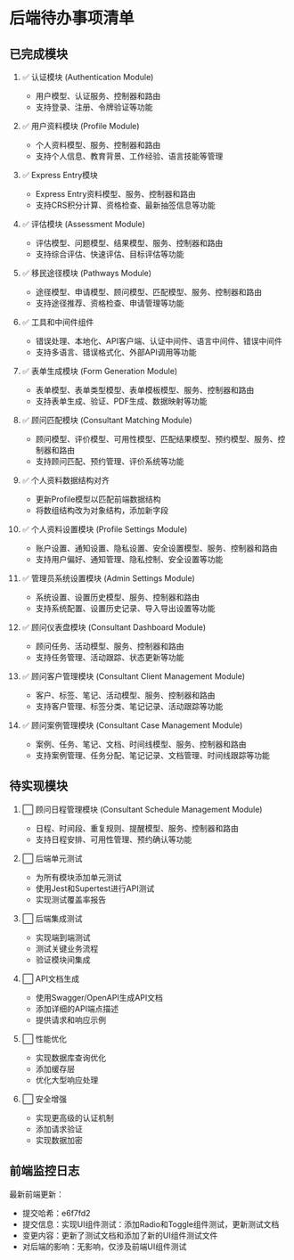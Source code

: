 # 后端待办事项清单

## 已完成模块

1. ✅ 认证模块 (Authentication Module)
   - 用户模型、认证服务、控制器和路由
   - 支持登录、注册、令牌验证等功能

2. ✅ 用户资料模块 (Profile Module)
   - 个人资料模型、服务、控制器和路由
   - 支持个人信息、教育背景、工作经验、语言技能等管理

3. ✅ Express Entry模块
   - Express Entry资料模型、服务、控制器和路由
   - 支持CRS积分计算、资格检查、最新抽签信息等功能

4. ✅ 评估模块 (Assessment Module)
   - 评估模型、问题模型、结果模型、服务、控制器和路由
   - 支持综合评估、快速评估、目标评估等功能

5. ✅ 移民途径模块 (Pathways Module)
   - 途径模型、申请模型、顾问模型、匹配模型、服务、控制器和路由
   - 支持途径推荐、资格检查、申请管理等功能

6. ✅ 工具和中间件组件
   - 错误处理、本地化、API客户端、认证中间件、语言中间件、错误中间件
   - 支持多语言、错误格式化、外部API调用等功能

7. ✅ 表单生成模块 (Form Generation Module)
   - 表单模型、表单类型模型、表单模板模型、服务、控制器和路由
   - 支持表单生成、验证、PDF生成、数据映射等功能

8. ✅ 顾问匹配模块 (Consultant Matching Module)
   - 顾问模型、评价模型、可用性模型、匹配结果模型、预约模型、服务、控制器和路由
   - 支持顾问匹配、预约管理、评价系统等功能

9. ✅ 个人资料数据结构对齐
   - 更新Profile模型以匹配前端数据结构
   - 将数组结构改为对象结构，添加新字段

10. ✅ 个人资料设置模块 (Profile Settings Module)
    - 账户设置、通知设置、隐私设置、安全设置模型、服务、控制器和路由
    - 支持用户偏好、通知管理、隐私控制、安全设置等功能

11. ✅ 管理员系统设置模块 (Admin Settings Module)
    - 系统设置、设置历史模型、服务、控制器和路由
    - 支持系统配置、设置历史记录、导入导出设置等功能

12. ✅ 顾问仪表盘模块 (Consultant Dashboard Module)
    - 顾问任务、活动模型、服务、控制器和路由
    - 支持任务管理、活动跟踪、状态更新等功能

13. ✅ 顾问客户管理模块 (Consultant Client Management Module)
    - 客户、标签、笔记、活动模型、服务、控制器和路由
    - 支持客户管理、标签分类、笔记记录、活动跟踪等功能

14. ✅ 顾问案例管理模块 (Consultant Case Management Module)
    - 案例、任务、笔记、文档、时间线模型、服务、控制器和路由
    - 支持案例管理、任务分配、笔记记录、文档管理、时间线跟踪等功能

## 待实现模块

1. ⬜ 顾问日程管理模块 (Consultant Schedule Management Module)
   - 日程、时间段、重复规则、提醒模型、服务、控制器和路由
   - 支持日程安排、可用性管理、预约确认等功能

2. ⬜ 后端单元测试
   - 为所有模块添加单元测试
   - 使用Jest和Supertest进行API测试
   - 实现测试覆盖率报告

3. ⬜ 后端集成测试
   - 实现端到端测试
   - 测试关键业务流程
   - 验证模块间集成

4. ⬜ API文档生成
   - 使用Swagger/OpenAPI生成API文档
   - 添加详细的API端点描述
   - 提供请求和响应示例

5. ⬜ 性能优化
   - 实现数据库查询优化
   - 添加缓存层
   - 优化大型响应处理

6. ⬜ 安全增强
   - 实现更高级的认证机制
   - 添加请求验证
   - 实现数据加密

## 前端监控日志

最新前端更新：
- 提交哈希：e6f7fd2
- 提交信息：实现UI组件测试：添加Radio和Toggle组件测试，更新测试文档
- 变更内容：更新了测试文档和添加了新的UI组件测试文件
- 对后端的影响：无影响，仅涉及前端UI组件测试
